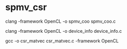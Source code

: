 # spmv_csr


clang -framework OpenCL -o spmv_coo spmv_coo.c

clang -framework OpenCL  -o device_info device_info.c

gcc -o csr_matvec csr_matvec.c -framework OpenCL
